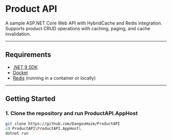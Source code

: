 # Product API

A sample ASP.NET Core Web API with HybridCache and Redis integration.  
Supports product CRUD operations with caching, paging, and cache invalidation.

---

## Requirements

- [.NET 9 SDK](https://dotnet.microsoft.com/download/dotnet/9.0)  
- [Docker](https://docs.docker.com/get-docker/)  
- [Redis](https://hub.docker.com/_/redis) (running in a container or locally)

---

## Getting Started

### 1. Clone the repository and run ProductAPI.AppHost
```bash
git clone https://github.com/DangouHaim/ProductAPI
cd ProductAPI\ProductAPI.AppHost\
dotnet run
